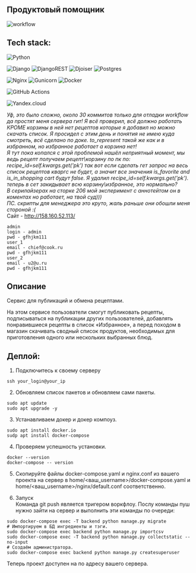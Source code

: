 ## Продуктовый помощник
![workflow](https://github.com/IlianL/foodgram-project-react/actions/workflows/foodgram_workflow.yml/badge.svg)  

## Tech stack:
![Python](https://img.shields.io/badge/python-3670A0?style=for-the-badge&logo=python&logoColor=ffdd54)  

![Django](https://img.shields.io/badge/django-%23092E20.svg?style=for-the-badge&logo=django&logoColor=white)
![DjangoREST](https://img.shields.io/badge/DJANGO-REST-ff1709?style=for-the-badge&logo=django&logoColor=white&color=ff1709&labelColor=gray)
![Djoiser](https://img.shields.io/badge/-djoiser-%23008080?style=for-the-badge&logo=appveyor)
![Postgres](https://img.shields.io/badge/postgres-%23316192.svg?style=for-the-badge&logo=postgresql&logoColor=white)  

![Nginx](https://img.shields.io/badge/nginx-%23009639.svg?style=for-the-badge&logo=nginx&logoColor=white)
![Gunicorn](https://img.shields.io/badge/gunicorn-%298729.svg?style=for-the-badge&logo=gunicorn&logoColor=white)
![Docker](https://img.shields.io/badge/docker-%230db7ed.svg?style=for-the-badge&logo=docker&logoColor=white)  

![GitHub Actions](https://img.shields.io/badge/github%20actions-%232671E5.svg?style=for-the-badge&logo=githubactions&logoColor=white)  

![Yandex.cloud](https://img.shields.io/badge/-yandex.clound-blue?style=for-the-badge&logo=appveyor)  



*Уф, это было сложно, около 30  коммитов только для отладки workflow да простят меня сервера гит! Я всё проверил, всё должно работать КРОМЕ корзины
в ней нет рецептов которые я добавил но можно скачать список. Я просидел с этим день и понятия не имею куда смотреть, всё сделано по доке. to_represent такой же как и в избранном, но избранное работает а корзина нет!  
Я тут пока копался с этой проблемой нашёл неприятный момент, мы ведь рецепт получаем  рецепт\корзину по пк по:  
recipe_id=self.kwargs.get('pk') так вот если сделать гет запрос на весь список рецептов кваргс не будет, а значит все значения is_favorite and is_in_shopping cart будут false. Я удалил  recipe_id=self.kwargs.get('pk'). теперь в сет закидывает всю корзину\избранное, это нормально?  
В серилайзерах на сторке 206 мой эксперимент с аннотейтом он в коментах но работает, на твой суд)))  
ПС. скрипты для менеджера это круто, жаль раньше они обошли меня стороной :(*  
Сайт - http://158.160.52.113/  
```
admin
login - admin
pwd - gfhjkm111
user_1
email - chief@cook.ru
pwd - gfhjkm111
user_2
email - u2@u.ru
pwd - gfhjkm111
```

## Описание
Cервис для публикаций и обмена рецептами.

На этом сервисе пользователи смогут публиковать рецепты, подписываться на публикации других пользователей, добавлять понравившиеся рецепты в список «Избранное», а перед походом в магазин скачивать сводный список продуктов, необходимых для приготовления одного или нескольких выбранных блюд.


## Деплой:
1. Подключитесь к своему серверу
```
ssh your_login@your_ip
```
2. Обновляем список пакетов и обновляем сами пакеты.
```
sudo apt update
sudo apt upgrade -y 
```
3. Устанавливаем докер и докер компоуз.
```
sudo apt install docker.io
sudp apt install docker-compose
```
4. Проверяем успешность установки.
```
docker --version
docker-compose -- version
```
5. Cкопируйте файлы docker-compose.yaml и nginx.conf из вашего проекта на сервер в home/<ваш_username>/docker-compose.yaml и home/<ваш_username>/nginx/default.conf соответственно.

6. Запуск  
Команда git push является тригером воркфлоу.
Послу команды пуш нужно зайти на сервер и выполнить эти команды по очереди:
```
sudo docker-compose exec -T backend python manage.py migrate
# Импортируем в БД ингредиенты и тэги.
sudo docker-compose exec backend python manage.py importcsv
sudo docker-compose exec -T backend python manage.py collectstatic --no-input
# Создаём администратора.
sudo docker-compose exec backend python manage.py createsuperuser
```
Теперь проект доступен на по адресу вашего сервера.

